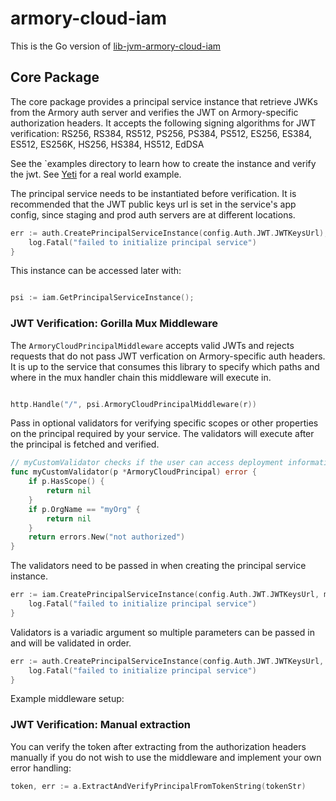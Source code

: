 # armory-cloud-iam

This is the Go version of [lib-jvm-armory-cloud-iam](https://github.com/armory-io/lib-jvm-armory-cloud-iam/tree/master/iam-core)

## Core Package

The core package provides a principal service instance that retrieve JWKs from the Armory auth server and verifies the JWT on Armory-specific authorization headers. It accepts the following signing algorithms for JWT verification: RS256, RS384, RS512, PS256, PS384, PS512, ES256, ES384, ES512, ES256K, HS256, HS384, HS512, EdDSA

See the `examples directory to learn how to create the instance and verify the jwt. See [Yeti](https://github.com/armory-io/yeti) for a real world example.

The principal service needs to be instantiated before verification. It is recommended that the JWT public keys url is set in the service's app config, since staging and prod auth servers are at different locations.

```go
err := auth.CreatePrincipalServiceInstance(config.Auth.JWT.JWTKeysUrl); err != nil {
    log.Fatal("failed to initialize principal service")
}
```

This instance can be accessed later with:
```go

psi := iam.GetPrincipalServiceInstance();

```

### JWT Verification: Gorilla Mux Middleware

The `ArmoryCloudPrincipalMiddleware` accepts valid JWTs and rejects requests that do not pass JWT verfication on Armory-specific auth headers. It is up to the service that consumes this library to specify which paths and where in the mux handler chain this middleware will execute in.

```go

http.Handle("/", psi.ArmoryCloudPrincipalMiddleware(r))

```

Pass in optional validators for verifying specific scopes or other properties on the principal required by your service. The validators will execute after the principal is fetched and verified.

```go
// myCustomValidator checks if the user can access deployment information.
func myCustomValidator(p *ArmoryCloudPrincipal) error {
    if p.HasScope() {
        return nil
    }
    if p.OrgName == "myOrg" {
        return nil
    }
    return errors.New("not authorized")
}
```

The validators need to be passed in when creating the principal service instance.

```go
err := iam.CreatePrincipalServiceInstance(config.Auth.JWT.JWTKeysUrl, myCustomValidator); err != nil {
    log.Fatal("failed to initialize principal service")
}
```

Validators is a variadic argument so multiple parameters can be passed in and will be validated in order.


```go
err := auth.CreatePrincipalServiceInstance(config.Auth.JWT.JWTKeysUrl, myCustomValidator1, myCustomValidator2, myCustomValidator3); err != nil {
    log.Fatal("failed to initialize principal service")
}
```

Example middleware setup:

###  JWT Verification: Manual extraction

You can verify the token after extracting from the authorization headers manually if you do not wish to use the middleware and implement your own error handling:
```go
token, err := a.ExtractAndVerifyPrincipalFromTokenString(tokenStr)
```